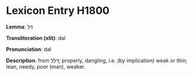 # Lexicon Entry H1800

**Lemma**: דַּל

**Transliteration (xlit)**: dal

**Pronunciation**: dal

**Description**:
from דָּלַל; properly, dangling, i.e. (by implication) weak or thin; lean, needy, poor (man), weaker.
